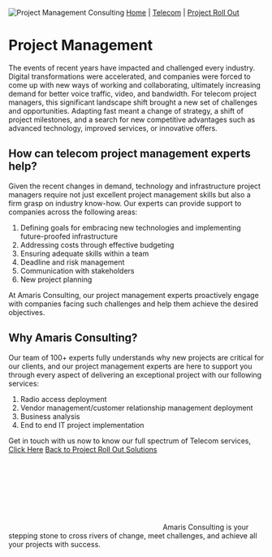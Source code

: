 ![Project Management Consulting](https://amaris.com/wp-content/uploads/2020/08/Project-Management.png)
[Home](https://amaris.com) | [Telecom](https://amaris.com/business-line/telecom/) | [Project Roll Out](https://amaris.com/business-line/telecom/project-roll-out/)
# Project Management
The events of recent years have impacted and challenged every industry. Digital transformations were accelerated, and companies were forced to come up with new ways of working and collaborating, ultimately increasing demand for better voice traffic, video, and bandwidth.
For telecom project managers, this significant landscape shift brought a new set of challenges and opportunities. Adapting fast meant a change of strategy, a shift of project milestones, and a search for new competitive advantages such as advanced technology, improved services, or innovative offers.
## **How can telecom project management experts** help?
Given the recent changes in demand, technology and infrastructure project managers require not just excellent project management skills but also a firm grasp on industry know-how. Our experts can provide support to companies across the following areas:
  1. Defining goals for embracing new technologies and implementing future-proofed infrastructure
  2. Addressing costs through effective budgeting
  3. Ensuring adequate skills within a team
  4. Deadline and risk management
  5. Communication with stakeholders
  6. New project planning


At Amaris Consulting, our project management experts proactively engage with companies facing such challenges and help them achieve the desired objectives.
## **Why Amaris Consulting?**
Our team of 100+ experts fully understands why new projects are critical for our clients, and our project management experts are here to support you through every aspect of delivering an exceptional project with our following services:
  1. Radio access deployment
  2. Vendor management/customer relationship management deployment
  3. Business analysis
  4. End to end IT project implementation


Get in touch with us now to know our full spectrum of Telecom services, [Click Here](https://amaris.com/contact-us/)
[Back to Project Roll Out Solutions](https://amaris.com/business-line/telecom/project-roll-out/)
![Amaris Logo](data:image/svg+xml,%3Csvg%20xmlns='http://www.w3.org/2000/svg'%20viewBox='0%200%200%200'%3E%3C/svg%3E)
Amaris Consulting is your stepping stone to cross rivers of change, meet challenges, and achieve all your projects with success.
